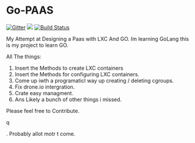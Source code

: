 # Go-PAAS

[![Gitter](https://badges.gitter.im/Join%20Chat.svg)](https://gitter.im/setkeh/Go-PAAS?utm_source=badge&utm_medium=badge&utm_campaign=pr-badge&utm_content=badge)
<img src="http://img.shields.io/gratipay/setkeh.svg">
[![Build Status](https://drone.io/github.com/setkeh/Go-PAAS/status.png)](https://drone.io/github.com/setkeh/Go-PAAS/latest)

My Attempt at Designing a Paas with LXC And GO.
Im learning GoLang this is my project to learn GO.

All The things:
1. Insert the Methods to create LXC containers
2. Insert the Methods for configuring LXC containers.
3. Come up iwth a programaticl way up creating / deleting cgroups.
4. Fix drone.io intergration.
5. Crate easy managment.
6. Ans Likely a bunch of other things i missed.

Please feel free to Contribute.





















































































































q




























































. Probably allot motr t come.
